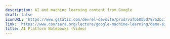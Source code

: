 ```yaml
---
description: AI and machine learning content from Google
draft: false
iconURL: 'https://www.gstatic.com/devrel-devsite/prod/vafbb0b5d787a2bc7a3bcbfb9dfdb3baefdd01831979d5302dd65271466576cda/cloud/images/cloud-logo.svg?dcb_=0.06609720061385493'
link: 'https://www.coursera.org/lecture/google-machine-learning/demo-ai-platform-notebooks-hFr5g'
title: AI Platform Notebooks (Video)
---
```

